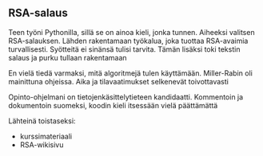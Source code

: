 ## RSA-salaus

Teen työni Pythonilla, sillä se on ainoa kieli, jonka tunnen. Aiheeksi valitsen RSA-salauksen. Lähden rakentamaan työkalua, joka tuottaa RSA-avaimia turvallisesti. Syötteitä ei sinänsä tulisi tarvita. Tämän lisäksi toki tekstin salaus ja purku tullaan rakentamaan

En vielä tiedä varmaksi, mitä algoritmejä tulen käyttämään. Miller-Rabin oli mainittuna ohjeissa. Aika ja tilavaatimukset selkenevät toivottavasti

Opinto-ohjelmani on tietojenkäsittelytieteen kandidaatti. Kommentoin ja dokumentoin suomeksi, koodin kieli itsessään vielä päättämättä

Lähteinä toistaseksi:
- kurssimateriaali
- RSA-wikisivu
